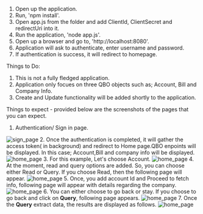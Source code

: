1. Open up the application.
2. Run, 'npm install'.
3. Open app.js from the folder and add ClientId, ClientSecret and redirectUri into it.
4. Run the application, 'node app.js'.
5. Open up a browser and go to, 'http://localhost:8080'.
6. Application will ask to authenticate, enter username and password.
7. If authentication is success, it will redirect to homepage.

Things to Do:
1. This is not a fully fledged application.
2. Application only focues on three QBO objects such as; Account, Bill and Company Info.
3. Create and Update functionality will be added shortly to the application.

Things to expect - provided below are the screenshots of the pages that you can expect.
1. Authentication/ Sign in page.
<img src="https://intuitsolution.s3.amazonaws.com/i1.png" alt="sign_page">
2. Once the authentication is completed, it will gather the access token( in background) and redirect to Home page.QBO enpoints will be displayed. In this case; Account,Bill and company info will be displayed.
<img src="https://intuitsolution.s3.amazonaws.com/i2.png" alt="home_page">
3. For this example, Let's choose Account.
<img src="https://intuitsolution.s3.amazonaws.com/i3.png" alt="home_page">
4. At the moment, read and query options are added. So, you can choose either Read or Query. If you choose Read, then the following page will appear.
<img src="https://intuitsolution.s3.amazonaws.com/i4.png" alt="home_page">
5. Once, you add account Id and Proceed to fetch info, following page will appear with details regarding the company.
<img src="https://intuitsolution.s3.amazonaws.com/i5.png" alt="home_page">
6. You can either choose to go back or stay. If you choose to go back and click on <strong>Query</strong>, following page appears.
<img src="https://intuitsolution.s3.amazonaws.com/i6.png" alt="home_page">
7. Once the <strong>Query</strong> extract data, the results are displayed as follows.
<img src="https://intuitsolution.s3.amazonaws.com/i7.png" alt="home_page">
